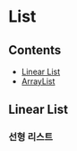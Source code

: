 List
==============

Contents
--------

-   [Linear List](#Linear_List)
-   [ArrayList](#ArrayList/README.md)

Linear List
----

### 선형 리스트
